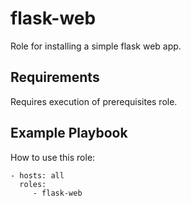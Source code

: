 flask-web
=========

Role for installing a simple flask web app.

Requirements
------------

Requires execution of prerequisites role.

Example Playbook
----------------

How to use this role:

    - hosts: all
      roles:
         - flask-web

